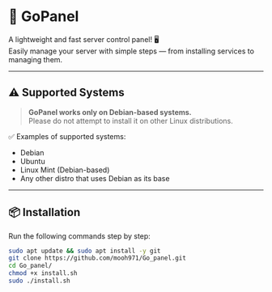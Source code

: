 # 🚀 GoPanel

A lightweight and fast server control panel! 🖥️  
Easily manage your server with simple steps — from installing services to managing them.

---

## ⚠️ Supported Systems

> **GoPanel works only on Debian-based systems.**  
> Please do not attempt to install it on other Linux distributions.

✅ Examples of supported systems:
- Debian
- Ubuntu
- Linux Mint (Debian-based)
- Any other distro that uses Debian as its base

---

## 📦 Installation

Run the following commands step by step:

```bash
sudo apt update && sudo apt install -y git
git clone https://github.com/mooh971/Go_panel.git
cd Go_panel/
chmod +x install.sh
sudo ./install.sh
